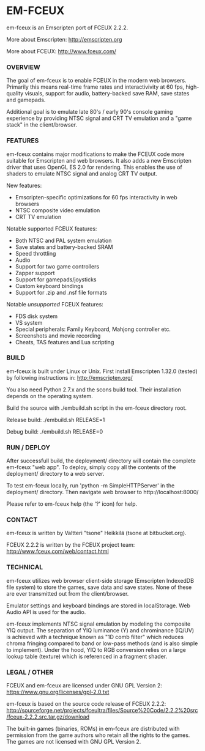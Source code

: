 # EM-FCEUX #

em-fceux is an Emscripten port of FCEUX 2.2.2.

More about Emscripten: http://emscripten.org

More about FCEUX: http://www.fceux.com/


### OVERVIEW ###

The goal of em-fceux is to enable FCEUX in the modern web browsers.
Primarily this means real-time frame rates and interactivivity at 60 fps,
high-quality visuals, support for audio, battery-backed save RAM, save
states and gamepads.

Additional goal is to emulate late 80's / early 90's console gaming
experience by providing NTSC signal and CRT TV emulation and a
"game stack" in the client/browser.


### FEATURES ###

em-fceux contains major modifications to make the FCEUX code more suitable
for Emscripten and web browsers. It also adds a new Emscripten driver that
uses OpenGL ES 2.0 for rendering. This enables the use of shaders to
emulate NTSC signal and analog CRT TV output.

New features:

* Emscripten-specific optimizations for 60 fps interactivity in web browsers
* NTSC composite video emulation
* CRT TV emulation

Notable supported FCEUX features:

* Both NTSC and PAL system emulation
* Save states and battery-backed SRAM
* Speed throttling
* Audio
* Support for two game controllers
* Zapper support
* Support for gamepads/joysticks
* Custom keyboard bindings
* Support for .zip and .nsf file formats

Notable *unsupported* FCEUX features:

* FDS disk system
* VS system
* Special peripherals: Family Keyboard, Mahjong controller etc.
* Screenshots and movie recording
* Cheats, TAS features and Lua scripting


### BUILD ###

em-fceux is built under Linux or Unix. First install Emscripten 1.32.0
(tested) by following instructions in: http://emscripten.org/

You also need Python 2.7.x and the scons build tool. Their installation
depends on the operating system.

Build the source with ./embuild.sh script in the em-fceux directory root.

Release build: ./embuild.sh RELEASE=1

Debug build: ./embuild.sh RELEASE=0


### RUN / DEPLOY ###

After successfull build, the deployment/ directory will contain the
complete em-fceux "web app". To deploy, simply copy all the contents of
the deployment/ directory to a web server.

To test em-fceux locally, run 'python -m SimpleHTTPServer' in the deployment/
directory. Then navigate web browser to http://localhost:8000/

Please refer to em-fceux help (the '?' icon) for help.


### CONTACT ###

em-fceux is written by Valtteri "tsone" Heikkilä (tsone at bitbucket.org).

FCEUX 2.2.2 is written by the FCEUX project team: http://www.fceux.com/web/contact.html


### TECHNICAL ###

em-fceux utilizes web browser client-side storage (Emscripten IndexedDB
file system) to store the games, save data and save states. None of these
are ever transmitted out from the client/browser.

Emulator settings and keyboard bindings are stored in localStorage.
Web Audio API is used for the audio.

em-fceux implements NTSC signal emulation by modeling the composite YIQ
output. The separation of YIQ luminance (Y) and chrominance (IQ/UV) is
achieved with a technique known as "1D comb filter" which reduces chroma
fringing compared to band or low-pass methods (and is also simple to
implement). Under the hood, YIQ to RGB conversion relies on a large lookup
table (texture) which is referenced in a fragment shader.


### LEGAL / OTHER ###

FCEUX and em-fceux are licensed under GNU GPL Version 2:
https://www.gnu.org/licenses/gpl-2.0.txt

em-fceux is based on the source code release of FCEUX 2.2.2: 
http://sourceforge.net/projects/fceultra/files/Source%20Code/2.2.2%20src/fceux-2.2.2.src.tar.gz/download

The built-in games (binaries, ROMs) in em-fceux are distributed with permission
from the game authors who retain all the rights to the games. The games are
not licensed with GNU GPL Version 2.
